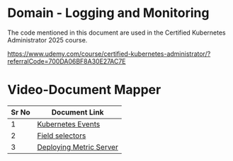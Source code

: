 # Domain - Logging and Monitoring

The code mentioned in this document are used in the Certified Kubernetes Administrator 2025 course.

https://www.udemy.com/course/certified-kubernetes-administrator/?referralCode=700DA06BF8A30E27AC7E

# Video-Document Mapper

| Sr No | Document Link |
| ------ | ------ |
| 1 | [Kubernetes Events][PlDa] |
| 2 | [Field selectors][PlDb] |
| 3 | [Deploying Metric Server][PlDc] |



   [PlDa]: <./events.md>
   [PlDb]: <./field-selector.md>
   [PlDc]: <./install-metric-server.md>
